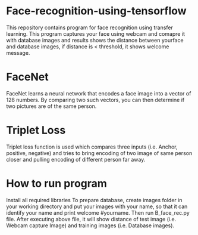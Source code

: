 # Face-recognition-using-tensorflow
This repository contains program for face recognition using transfer learning.
This program captures your face using webcam and comapre it with database images and results shows the distance between yourface and database images, if distance is < threshold, it shows welcome message.

# FaceNet
FaceNet learns a neural network that encodes a face image into a vector of 128 numbers. By comparing two such vectors, you can then determine if two pictures are of the same person.

# Triplet Loss
Triplet loss function is used which compares three inputs (i.e. Anchor, positive, negative) and tries to bring encoding of two image of same person closer and pulling encoding of different person far away.

# How to run program
Install all required libraries
To prepare database, create images folder in your working directory and put your images with your name, so that it can identify your name and print welcome #yourname.
Then run B_face_rec.py file.
After executing above file, it will show distance of test image (i.e. Webcam capture Image) and training images (i.e. Database images).
